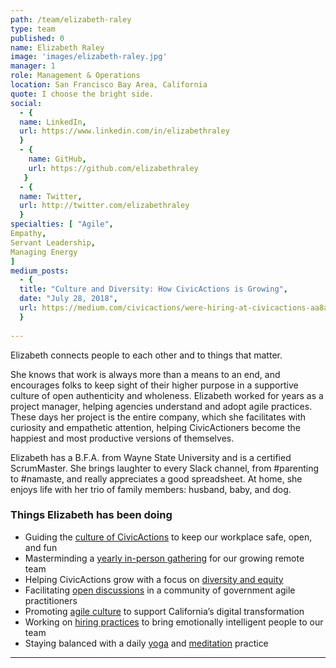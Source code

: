 ```yaml
---
path: /team/elizabeth-raley
type: team
published: 0
name: Elizabeth Raley
image: 'images/elizabeth-raley.jpg'
manager: 1
role: Management & Operations
location: San Francisco Bay Area, California
quote: I choose the bright side. 
social: 
  - {
  name: LinkedIn,
  url: https://www.linkedin.com/in/elizabethraley
  }
  - {
    name: GitHub,
    url: https://github.com/elizabethraley
   }
  - {
  name: Twitter,
  url: http://twitter.com/elizabethraley
  }
specialties: [ "Agile",
Empathy,
Servant Leadership,
Managing Energy
]
medium_posts: 
  - {
  title: "Culture and Diversity: How CivicActions is Growing",
  date: "July 28, 2018",
  url: https://medium.com/civicactions/were-hiring-at-civicactions-aa8ac8486923
  }
  
---
```


Elizabeth connects people to each other and to things that matter.

She knows that work is always more than a means to an end, and encourages folks to keep sight of their higher purpose in a supportive culture of open authenticity and wholeness. Elizabeth worked for years as a project manager, helping agencies understand and adopt agile practices. These days her project is the entire company, which she facilitates with curiosity and empathetic attention, helping CivicActioners become the happiest and most productive versions of themselves.

Elizabeth has a B.F.A. from Wayne State University and is a certified ScrumMaster. She brings laughter to every Slack channel, from #parenting to #namaste, and really appreciates a good spreadsheet. At home, she enjoys life with her trio of family members: husband, baby, and dog.



### Things Elizabeth has been doing
* Guiding the [culture of CivicActions](http://handbook.civicactions.com/en/latest/02-about-us/culture/) to keep our workplace safe, open, and fun
* Masterminding a [yearly in-person gathering](https://medium.com/civicactions/mountain-time-civicactions-synchronizes-at-the-2018-retreat-dcdcc15a2771) for our growing remote team
* Helping CivicActions grow with a focus on [diversity and equity](https://medium.com/civicactions/were-hiring-at-civicactions-aa8ac8486923)
* Facilitating [open discussions](https://www.agilegovleaders.org/conference/) in a community of government agile practitioners
* Promoting [agile culture](https://www.fedscoop.com/video/civicactions-elizabeth-raley-on-agile-in-government/) to support California’s digital transformation
* Working on [hiring practices](https://docs.google.com/presentation/d/1DeLX7ooExDkLXD-3-aNOlP3mXiXU1jheAifFdwm1ylw/edit?usp=sharing) to bring emotionally intelligent people to our team
* Staying balanced with a daily [yoga](https://www.youtube.com/user/yogawithadriene) and [meditation](https://www.headspace.com/) practice

-------------------------------
